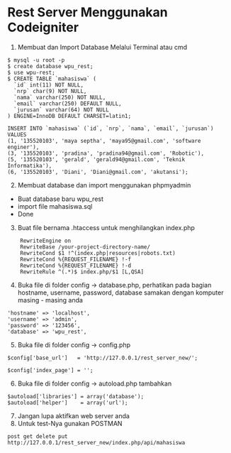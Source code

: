 # Rest Server Menggunakan Codeigniter 

1. Membuat dan Import Database Melalui Terminal atau cmd
```
$ mysql -u root -p
$ create database wpu_rest;
$ use wpu-rest;
$ CREATE TABLE `mahasiswa` (
  `id` int(11) NOT NULL,
  `nrp` char(9) NOT NULL,
  `nama` varchar(250) NOT NULL,
  `email` varchar(250) DEFAULT NULL,
  `jurusan` varchar(64) NOT NULL
) ENGINE=InnoDB DEFAULT CHARSET=latin1;

INSERT INTO `mahasiswa` (`id`, `nrp`, `nama`, `email`, `jurusan`) VALUES
(1, '135520103', 'maya septha', 'maya95@gmail.com', 'software enginer'),
(3, '135520103', 'pradina', 'pradina94@gmail.com', 'Robotic'),
(5, '135520103', 'gerald', 'gerald94@gmail.com', 'Teknik Informatika'),
(6, '135520103', 'Diani', 'Diani@gmail.com', 'akutansi');
```
2. Membuat database dan import menggunakan phpmyadmin
- Buat database baru wpu_rest
- import file mahasiswa.sql
- Done

3. Buat file bernama .htaccess untuk menghilangkan index.php
```
    RewriteEngine on
    RewriteBase /your-project-directory-name/
    RewriteCond $1 !^(index.php|resources|robots.txt)
    RewriteCond %{REQUEST_FILENAME} !-f
    RewriteCond %{REQUEST_FILENAME} !-d
    RewriteRule ^(.*)$ index.php/$1 [L,QSA]
```
4. Buka file di folder config -> database.php, perhatikan pada bagian hostname, username, password, database samakan dengan komputer masing - masing anda
```
'hostname' => 'localhost',
'username' => 'admin',
'password' => '123456',
'database' => 'wpu_rest',

```
5. Buka file di folder config -> config.php
```
$config['base_url']   = 'http://127.0.0.1/rest_server_new/';

$config['index_page'] = '';
```

6. Buka file di folder config -> autoload.php
tambahkan
```
$autoload['libraries'] = array('database');
$autoload['helper']    = array('url');
```
7. Jangan lupa aktifkan web server anda
8. Untuk test-Nya gunakan POSTMAN
```
post get delete put
http://127.0.0.1/rest_server_new/index.php/api/mahasiswa
```
